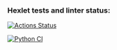 ### Hexlet tests and linter status:
[![Actions Status](https://github.com/DZharenko/python-project-83/actions/workflows/hexlet-check.yml/badge.svg)](https://github.com/DZharenko/python-project-83/actions)

[![Python CI](https://github.com/DZharenko/python-project-83/actions/workflows/pyci.yaml/badge.svg)](https://github.com/DZharenko/python-project-83/actions/workflows/pyci.yaml)